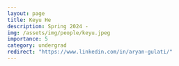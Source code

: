 ```yaml
---
layout: page
title: Keyu He
description: Spring 2024 - 
img: /assets/img/people/keyu.jpeg
importance: 5
category: undergrad
redirect: "https://www.linkedin.com/in/aryan-gulati/"
---
```



